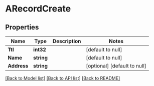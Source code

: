 # ARecordCreate

## Properties
Name | Type | Description | Notes
------------ | ------------- | ------------- | -------------
**Ttl** | **int32** |  | [default to null]
**Name** | **string** |  | [default to null]
**Address** | **string** |  | [optional] [default to null]

[[Back to Model list]](../README.md#documentation-for-models) [[Back to API list]](../README.md#documentation-for-api-endpoints) [[Back to README]](../README.md)


